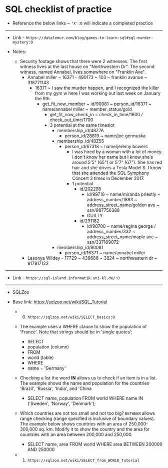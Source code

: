 # SQL checklist of practice

- Reference the below links ~ `'X':O` will indicate a completed practice

---

- Link - `https://datalemur.com/blog/games-to-learn-sql#sql-murder-mystery:O`

- Notes:
    - Security footage shows that there were 2 witnesses. The first witness lives at the last house on "Northwestern Dr". The second witness, named Annabel, lives somewhere on "Franklin Ave".	
        - Annabel miller ~ 16371 - 490173 ~ 103 ~ franklin avanue ~ 318771143
            - 16371 ~ I saw the murder happen, and I recognized  the killer from my gym w here I was working out last week on January the 9th
                - get_fit_now_member ~ id/90081 ~ person_id/16371 ~ name/annabel miller ~ member_status/gold
                    - get_fit_now_check_in ~ check_in_time/1600 / check_out_time/1700
                    - 3 potential at the same timeslot
                        - membership_id/48Z7A
                            - person_id/28819 ~ name/joe germuska
                        - membership_id/48Z55
                            - person_id/67318 ~ name/jeremy bowers
                                - I was hired by a woman with a lot of money. I don't know her name but I know she's around 5'5" (65") or 5'7" (67"). She has red hair and she drives a Tesla Model S. I know that she attended the SQL Symphony Concert 3 times in December 2017.
                                - 1 potential
                                    - id/202298
                                        - id/99716 ~ name/miranda priestly ~ address_number/1883 ~ address_street_name/golden ave ~ ssn/987756388
                                        - GUILTY
                                    - id/291182
                                        - id/90700 ~ name/regina george / address_number/332 ~ address_street_name/maple ave ~ ssn/337169072
                        - membership_id/90081
                            - person_id/16371 ~ name/annabel miller
        - Lasonya Wildey - 17729 ~ 439686 ~ 3824 ~ northwestern dr ~ 917817122


---

- Link - `https://sql-island.informatik.uni-kl.de/:O`

---

- SQLZoo

- Base link: https://sqlzoo.net/wiki/SQL_Tutorial
    - 0. `https://sqlzoo.net/wiki/SELECT_basics:O`
    - The example uses a WHERE clause to show the population of 'France'. Note that strings should be in 'single quotes';
        - SELECT 
        - population (column)
        - FROM 
        - world (table)
        - WHERE 
        - name = 'Germany'

    - Checking a list the word **IN** allows us to check if an item is in a list. The example shows the name and population for the countries 'Brazil', 'Russia', 'India', and 'China
        - SELECT name, population FROM world
            WHERE name IN ('Sweden', 'Norway', 'Denmark');

    - Which countries are not too small and not too big? `BETWEEN` allows range checking (range specified is inclusive of boundary values). The example below shows countries with an area of 250,000-300,000 sq. km. Modify it to show the country and the area for countries with an area between 200,000 and 250,000.
        - SELECT name, area FROM world
  WHERE area BETWEEN 200000 AND 250000

    - 1. `https://sqlzoo.net/wiki/SELECT_from_WORLD_Tutorial`
